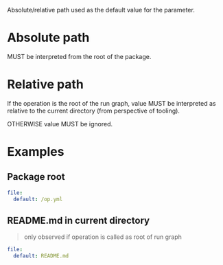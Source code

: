 Absolute/relative path used as the default value for the parameter.

# Absolute path

MUST be interpreted from the root of the package.

# Relative path

If the operation is the root of the run graph, value MUST be interpreted
as relative to the current directory (from perspective of tooling).

OTHERWISE value MUST be ignored.

# Examples

## Package root

```yaml
file:
  default: /op.yml
```

## README.md in current directory

> only observed if operation is called as root of run graph

```yaml
file:
  default: README.md
```

